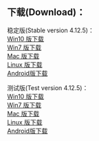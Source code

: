 
## 下载(Download)：
稳定版(Stable version 4.12.5)：   
[Win10 版下载](https://github.com/XX-net/XX-Net/releases/download/4.12.5/XX-Net-win10-4.12.5.7z)   
[Win7 版下载](https://github.com/XX-net/XX-Net/releases/download/4.12.5/XX-Net-win7-4.12.5.7z)   
[Mac 版下载](https://github.com/XX-net/XX-Net/releases/download/4.12.5/XX-Net-mac-4.12.5.7z)  
[Linux 版下载](https://github.com/XX-net/XX-Net/archive/4.12.5.zip)  
[Android版下载](https://github.com/XX-net/XX-Net/releases/download/4.12.5/XX-Net-4.12.5.apk)  




测试版(Test version 4.12.5)：  
[Win10 版下载](https://github.com/XX-net/XX-Net/releases/download/4.12.5/XX-Net-win10-4.12.5.7z)   
[Win7 版下载](https://github.com/XX-net/XX-Net/releases/download/4.12.5/XX-Net-win7-4.12.5.7z)   
[Mac 版下载](https://github.com/XX-net/XX-Net/releases/download/4.12.5/XX-Net-mac-4.12.5.7z)  
[Linux 版下载](https://github.com/XX-net/XX-Net/archive/4.12.5.zip)  
[Android版下载](https://github.com/XX-net/XX-Net/releases/download/4.12.5/XX-Net-4.12.5.apk)  
